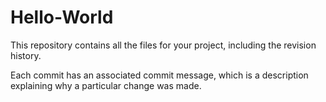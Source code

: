 # Hello-World
This repository contains all the files for your project, including the revision history.

Each commit has an associated commit message, which is a description explaining why a particular change was made.
